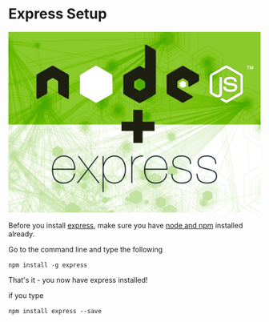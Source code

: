 
# Express Setup

![](node-express.jpg)

Before you install [express](http://www.expressjs.com), make sure you have [node and npm](https://docs.npmjs.com/getting-started/installing-node) installed already.

Go to the command line and type the following

```
npm install -g express
```
That's it - you now have express installed!

if you type 

```
npm install express --save
```
